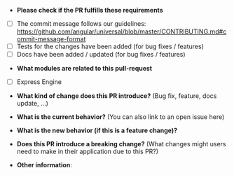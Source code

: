 * **Please check if the PR fulfills these requirements**
- [ ] The commit message follows our guidelines: https://github.com/angular/universal/blob/master/CONTRIBUTING.md#commit-message-format
- [ ] Tests for the changes have been added (for bug fixes / features)
- [ ] Docs have been added / updated (for bug fixes / features)

* **What modules are related to this pull-request**
- [ ] Express Engine

* **What kind of change does this PR introduce?** (Bug fix, feature, docs update, ...)


* **What is the current behavior?** (You can also link to an open issue here)



* **What is the new behavior (if this is a feature change)?**



* **Does this PR introduce a breaking change?** (What changes might users need to make in their application due to this PR?)


* **Other information**:
